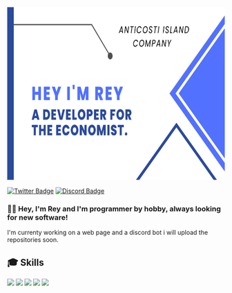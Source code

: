 <img src="ReyBanner.png" width="750" height="400" />

[![Twitter Badge](https://img.shields.io/badge/Twitter-Profile-informational?style=flat&logo=twitter&logoColor=white&color=1CA2F1)](https://twitter.com/rey_812)
[![Discord Badge](https://img.shields.io/discord/1009840060918673470?label=Discord&logo=Discord&logoColor=white)](https://discordapp.com/users/1006523331241062430)

### 👋🏻 Hey, I'm Rey and I'm programmer by hobby, always looking for new software!
I'm currenty working on a web page and a discord bot i will upload the repositories soon.

## 🎓 Skills

![](https://img.shields.io/badge/Code-JavaScript-informational?style=flat&logo=JavaScript&logoColor=white&color=F0DB4F)
![](https://img.shields.io/badge/Code-MongoDB-informational?style=flat&logo=MongoDB&logoColor=white&color=4DB33D)
![](https://img.shields.io/badge/Web-HTML-informational?style=flat&logo=HTML5&logoColor=white&color=f06529)
![](https://img.shields.io/badge/Style-CSS-informational?style=flat&logo=CSS3&logoColor=white&color=2965f1)
![](https://img.shields.io/badge/Tools-Git-informational?style=flat&logo=Git&logoColor=white&color=f1502f)
